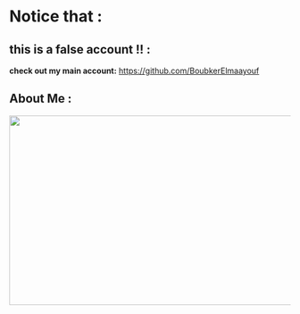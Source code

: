 
# Notice that :




## this is a false account !! :
**check out my main account:**
https://github.com/BoubkerElmaayouf





## About Me :

<img src="[https://github.com/BoubkerElmaayouf/BoubkerElmaayouf/blob/main/wolf.gif?raw=true](https://github.com/Aboubakr777/Aboubakr777/blob/main/thedude.gif?raw=true)" width="1000" height="340" >



